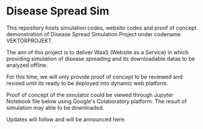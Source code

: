 # Disease Spread Sim
This repository hosts simulation codes, website codes
and proof of concept demonstration of
Disease Spread Simulation Project under codename VEKTORPROJEKT.


The aim of this project is to deliver WaaS (Website as a Service)
in which providing simulation of disease spreading and its
downloadable datas to be analyzed offline. 

For this time, we will only provide proof of concept to be
reviewed and revised until its ready to be deployed into dynamic
web platform. 

Proof of concept of the simulator could be viewed through Jupyter Notebook 
file below using Google's Colaboratory platform. The result of simulation
may able to be downloaded.

Updates will follow and will be announced here.